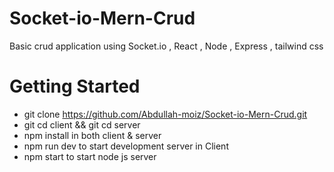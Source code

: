 # Socket-io-Mern-Crud

Basic crud application using Socket.io , React , Node  , Express , tailwind css


# Getting Started
 - git clone https://github.com/Abdullah-moiz/Socket-io-Mern-Crud.git
 - git cd client && git cd server
 - npm install in both client & server
 - npm run dev to start development server in Client 
 - npm start to start node js server




